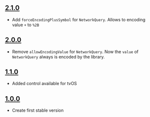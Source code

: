 ## [2.1.0](https://github.com/SDOSLabs/ALTENNetwork/tree/2.1.0)

- Add `forceEncodingPlusSymbol` for `NetworkQuery`. Allows to encoding value `+` to `%2B`

## [2.0.0](https://github.com/SDOSLabs/ALTENNetwork/tree/2.0.0)

- Remove `allowEncodingValue` for `NetworkQuery`. Now the `value` of `NetworkQuery` always is encoded by the library.

## [1.1.0](https://github.com/SDOSLabs/ALTENNetwork/tree/1.1.0)

- Added control available for tvOS

## [1.0.0](https://github.com/SDOSLabs/ALTENNetwork/tree/1.0.0)

- Create first stable version
